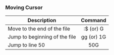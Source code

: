 ### Moving Cursor

| Description      | Command       |
| ------------- |:-------------:| 
| Move to the end of the file      | :$ (or) G | 
| Jump to beginning of the file     | gg (or) 1G     |  
| Jump to line 50 | 50G     |   
